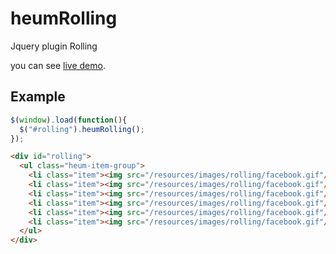 heumRolling
==============
Jquery plugin Rolling

you can see <a href="http://kwangheum.github.io/heumRolling/v1/rolling.html">live demo</a>.

## Example

```javascript
$(window).load(function(){
  $("#rolling").heumRolling();
});

```

```html
<div id="rolling">
  <ul class="heum-item-group">
    <li class="item"><img src="/resources/images/rolling/facebook.gif"/></li>
    <li class="item"><img src="/resources/images/rolling/facebook.gif"/></li>
    <li class="item"><img src="/resources/images/rolling/facebook.gif"/></li>
    <li class="item"><img src="/resources/images/rolling/facebook.gif"/></li>
    <li class="item"><img src="/resources/images/rolling/facebook.gif"/></li>
    <li class="item"><img src="/resources/images/rolling/facebook.gif"/></li>
  </ul>
</div>
```
